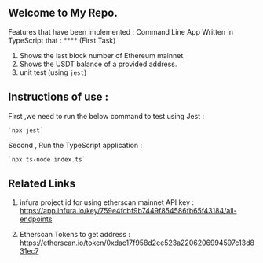 ## Welcome to My Repo.

Features that have been implemented :
Command Line App Written in TypeScript that : \*\*\*\* (First Task)

1. Shows the last block number of Ethereum mainnet.
2. Shows the USDT balance of a provided address.
3. unit test (using `jest`)

## Instructions of use :

First ,we need to run the below command to test using Jest :

    `npx jest`

Second , Run the TypeScript application :

    `npx ts-node index.ts`

## Related Links

1. infura project id for using etherscan mainnet API key :
   https://app.infura.io/key/759e4fcbf9b7449f854586fb65f43184/all-endpoints

2. Etherscan Tokens to get address :
   https://etherscan.io/token/0xdac17f958d2ee523a2206206994597c13d831ec7
